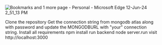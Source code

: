 ![Bookmarks and 1 more page - Personal - Microsoft​ Edge 12-Jun-24 2_51_13 PM](https://github.com/techsoniya/bookmark-manager/assets/100508652/9b9e13ae-919d-40ba-ab28-fb97b5090427)



Clone the repository
Get the connection string from mongodb atlas along with password and update the MONGODBURL with 
    "your" connection string.
Install all requirements
    npm install 
run backend 
     node server.run
 visit
    http://localhost:3000


